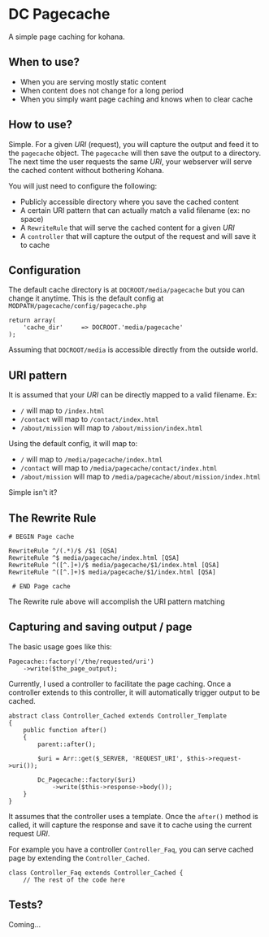 # DC Pagecache

A simple page caching for kohana.

## When to use?

* When you are serving mostly static content
* When content does not change for a long period
* When you simply want page caching and knows when to clear cache

## How to use?

Simple. For a given _URI_ (request), you will capture the output
and feed it to the `pagecache` object. The `pagecache` will then save
the output to a directory. The next time the user requests the
same _URI_, your webserver will serve the cached content without
bothering Kohana.

You will just need to configure the following:

* Publicly accessible directory where you save the cached content
* A certain URI pattern that can actually match a valid filename (ex: no space)
* A `RewriteRule` that will serve the cached content for a given _URI_
* A `controller` that will capture the output of the request and will save it to cache

## Configuration

The default cache directory is at `DOCROOT/media/pagecache` but you can change
it anytime. This is the default config at `MODPATH/pagecache/config/pagecache.php`

	return array(
		'cache_dir'		=> DOCROOT.'media/pagecache'
	);

Assuming that `DOCROOT/media` is accessible directly from the outside world.

## URI pattern

It is assumed that your _URI_ can be directly mapped to a valid filename. Ex:

* `/` will map to `/index.html`
* `/contact` will map to `/contact/index.html`
* `/about/mission` will map to `/about/mission/index.html`

Using the default config, it will map to:

* `/` will map to `/media/pagecache/index.html`
* `/contact` will map to `/media/pagecache/contact/index.html`
* `/about/mission` will map to `/media/pagecache/about/mission/index.html`

Simple isn't it?

## The Rewrite Rule

	# BEGIN Page cache

	RewriteRule ^/(.*)/$ /$1 [QSA]
	RewriteRule ^$ media/pagecache/index.html [QSA]
	RewriteRule ^([^.]+)/$ media/pagecache/$1/index.html [QSA]
	RewriteRule ^([^.]+)$ media/pagecache/$1/index.html [QSA]
	
	 # END Page cache

The Rewrite rule above will accomplish the URI pattern matching

## Capturing and saving output / page

The basic usage goes like this:

	Pagecache::factory('/the/requested/uri')
		->write($the_page_output);

Currently, I used a controller to facilitate the page caching. Once a controller
extends to this controller, it will automatically trigger output to be cached.

	abstract class Controller_Cached extends Controller_Template
	{
		public function after()
		{
			parent::after();

			$uri = Arr::get($_SERVER, 'REQUEST_URI', $this->request->uri());

			Dc_Pagecache::factory($uri)
				->write($this->response->body());
		}
	}


It assumes that the controller uses a template. Once the `after()` method is called,
it will capture the response and save it to cache using the current request _URI_.

For example you have a controller `Controller_Faq`, you can serve cached page by
extending the `Controller_Cached`.

	class Controller_Faq extends Controller_Cached {
		// The rest of the code here

## Tests?

Coming...